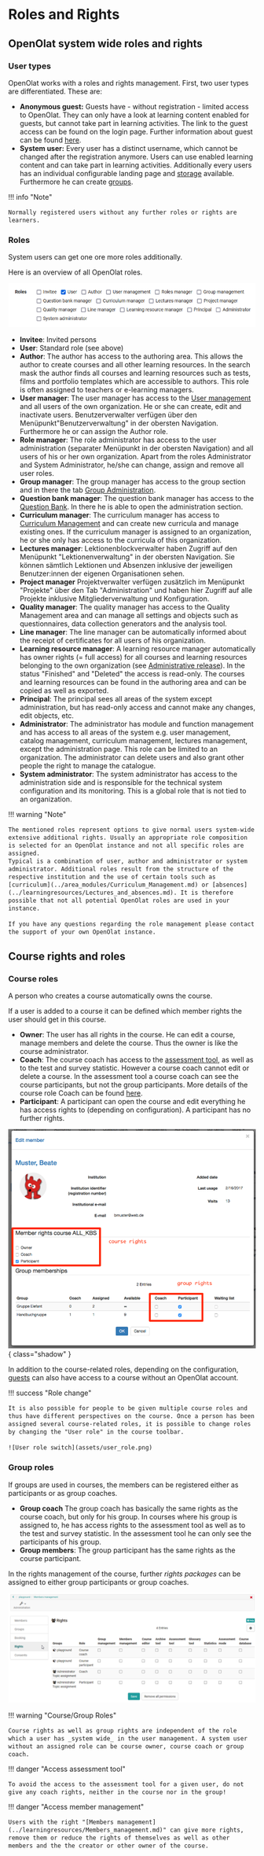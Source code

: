 # Roles and Rights

## OpenOlat system wide roles and rights

### User types

OpenOlat works with a roles and rights management. First, two user types are differentiated. These are:

* **Anonymous guest:** Guests have - without registration - limited access to OpenOlat. They can only have a look at learning content enabled for guests, but cannot take part in learning activities. The link to the guest access can be found on the login page. Further information about guest can be found [here](guest_access.md).
* **System user:**  Every user has a distinct username, which cannot be changed after the registration anymore. Users can use enabled learning content and can take part in learning activities. Additionally every users has an individual configurable landing page and [storage](../personal_menu/Personal_folders.md) available. Furthermore he can create [groups](../groups/index.md).

!!! info "Note"

    Normally registered users without any further roles or rights are learners.

### Roles

System users can get one ore more roles additionally.

Here is an overview of all OpenOlat roles.

![Rollen in OpenOlat](assets/roles_18_en.png)

* **Invitee**: Invited persons
* **User**: Standard role (see above)
* **Author**: The author has access to the authoring area. This allows the author to create courses and all other learning resources. In the search mask the author finds all courses and learning resources such as tests, films and portfolio templates which are accessible to authors. This role is often assigned to teachers or e-learning managers.
* **User manager**: The user manager has access to the [User management](../../manual_admin/usermanagement/index.md) and all users of the own organization. He or she can create, edit and inactivate users. Benutzerverwalter verfügen über den  Menüpunkt"Benutzerverwaltung" in der obersten Navigation. Furthermore he or can assign the Author role.
* **Role manager**: The role administrator has access to the user administration (separater Menüpunkt in der obersten Navigation) and all users of his or her own organization. Apart from the roles Administrator and System Administrator, he/she can change, assign and remove all user roles.
* **Group manager**: The group manager has access to the group section and in there the tab [Group Administration](../area_modules/Group_Management.md). 
* **Question bank manager**: The question bank manager has access to the [Question Bank](../area_modules/Question_Bank.md). In there he is able to open the administration section.
* **Curriculum manager**: The curriculum manager has access to [Curriculum Management](../area_modules/Curriculum_Management.md) and can create new curricula and manage existing ones. If the curriculum manager is assigned to an organization, he or she only has access to the curricula of this organization.
* **Lectures manager**: Lektionenblockverwalter haben Zugriff auf den Menüpunkt "Lektionenverwaltung" in der obersten Navigation. Sie können sämtlich Lektionen und Absenzen inklusive der jeweiligen Benutzer:innen der eigenen Organisationen sehen.   
* **Project manager** Projektverwalter verfügen zusätzlich im Menüpunkt "Projekte" über den Tab "Administration" und haben hier Zugriff auf alle Projekte inklusive Mitgliederverwaltung und Konfiguration.
* **Quality manager**: The quality manager has access to the Quality Management area and can manage all settings and objects such as questionnaires, data collection generators and the analysis tool.
* **Line manager**: The line manager can be automatically informed about the receipt of certificates for all users of his organization.
* **Learning resource manager**: A learning resource manager automatically has owner rights (= full access) for all courses and learning resources belonging to the own organization (see [Administrative release](../learningresources/Access_configuration.md#administrative-release)). In the status "Finished" and "Deleted" the access is read-only. The courses and learning resources can be found in the authoring area and can be copied as well as exported.
* **Principal**: The principal sees all areas of the system except administration, but has read-only access and cannot make any changes, edit objects, etc.
* **Administrator**: The administrator has module and function management and has access to all areas of the system e.g. user management, catalog management, curriculum management, lectures management, except the administration page. This role can be limited to an organization. The administrator can delete users and also grant other people the right to manage the catalogue.
* **System administrator**: The system administrator has access to the administration side and is responsible for the technical system configuration and its monitoring. This is a global role that is not tied to an organization.

!!! warning "Note"

    The mentioned roles represent options to give normal users system-wide extensive additional rights. Usually an appropriate role composition is selected for an OpenOlat instance and not all specific roles are assigned.
    Typical is a combination of user, author and administrator or system administrator. Additional roles result from the structure of the respective institution and the use of certain tools such as [curriculum](../area_modules/Curriculum_Management.md) or [absences](../learningresources/Lectures_and_absences.md). It is therefore possible that not all potential OpenOlat roles are used in your instance.
    
    If you have any questions regarding the role management please contact the support of your own OpenOlat instance.

## Course rights and roles  

### Course roles

A person who creates a course automatically owns the course.

If a user is added to a course it can be defined which member rights the user
should get in this course.  

* **Owner**: The user has all rights in the course. He can edit a course, manage members and delete the course. Thus the owner is like the course administrator.
* **Coach**: The course coach has access to the [assessment tool](../learningresources/Assessment_tool_overview.md), as well as to the test and survey statistic. However a course coach cannot edit or delete a course. In the assessment tool a course coach can see the course participants, but not the group participants. More details of the course role Coach can be found [here](coach.md).
* **Participant**: A participant can open the course and edit everything he has access rights to (depending on configuration). A participant has no further rights.

![Course rights](assets/course_rights.png){ class="shadow" }

In addition to the course-related roles, depending on the configuration,
[guests](guest_access.md) can also have access to a course without an OpenOlat account.

!!! success "Role change"
  
    It is also possible for people to be given multiple course roles and thus have different perspectives on the course. Once a person has been assigned several course-related roles, it is possible to change roles by changing the "User role" in the course toolbar.
    
    ![User role switch](assets/user_role.png)

### Group roles

If groups are used in courses, the members can be registered either as participants or as group coaches. 

* **Group coach** The group coach has basically the same rights as the course coach, but only for his group. In courses where his group is assigned to, he has access rights to the assessment tool as well as to the test and survey statistic. In the assessment tool he can only see the participants of his group.
* **Group members**: The group participant has the same rights as the course participant.

In the rights management of the course, further *rights packages* can be assigned to either group participants or group coaches.

![Course rights additional configuration](assets/memebers_managent.png)

!!! warning "Course/Group Roles"

    Course rights as well as group rights are independent of the role which a user has _system wide_ in the user management. A system user without an assigned role can be course owner, course coach or group coach. 

!!! danger "Access assessment tool"

    To avoid the access to the assessment tool for a given user, do not give any coach rights, neither in the course nor in the group!

!!! danger "Access member management"

    Users with the right "[Members management](../learningresources/Members_management.md)" can give more rights, remove them or reduce the rights of themselves as well as other members and the the creator or other owner of the course.
